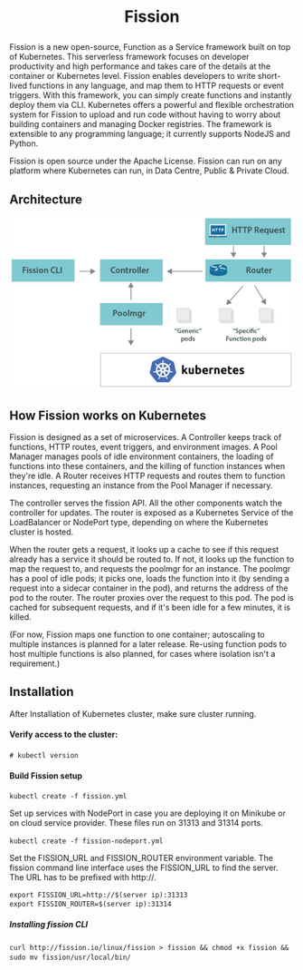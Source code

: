 # <p align="center">Fission</p>

Fission is a new open-source, Function as a Service framework built on top of Kubernetes. This serverless framework focuses on developer productivity and high performance and takes care of the details at the container or Kubernetes level. Fission enables developers to write short-lived functions in any language, and map them to HTTP requests or event triggers. With this framework, you can simply create functions and instantly deploy them via CLI. Kubernetes offers a powerful and flexible orchestration system for Fission to upload and run code without having to worry about building containers and managing Docker registries. The framework is extensible to any programming language; it currently supports NodeJS and Python.

Fission is open source under the Apache License. Fission can run on any platform where Kubernetes can run, in Data Centre, Public & Private Cloud.

## Architecture 

<p align="center">
  <img src="https://github.com/prasenforu/serverless/blob/master/images/fission-arch.png">
</p>

## How Fission works on Kubernetes

Fission is designed as a set of microservices. A Controller keeps track of functions, HTTP
routes, event triggers, and environment images. A Pool Manager manages pools of idle environment containers, the loading of functions into these containers, and the killing of function instances when they're idle. A Router receives HTTP requests and routes them to function instances, requesting an instance from the Pool Manager if necessary.

The controller serves the fission API. All the other components watch the controller for updates. The router is exposed as a Kubernetes Service of the LoadBalancer or NodePort type, depending on where the Kubernetes cluster is hosted.

When the router gets a request, it looks up a cache to see if this request already has a service it should be routed to. If not, it looks up the function to map the request to, and requests the poolmgr for an instance. The poolmgr has a pool of idle pods; it picks one, loads the function into it (by sending a request into a sidecar container in the pod), and returns the address of the pod to the router. The router  proxies over the request to this pod. The pod is cached for subsequent requests, and if it's been idle for a few minutes, it is killed.

(For now, Fission maps one function to one container; autoscaling to multiple instances is planned for a later release. Re-using function pods to host multiple functions is also planned, for cases where isolation isn't a requirement.)

## Installation

After Installation of Kubernetes cluster, make sure cluster running.

#### Verify access to the cluster:

```# kubectl version```

#### Build Fission setup

```kubectl create -f fission.yml```

Set up services with NodePort in case you are deploying it on Minikube or on  cloud service provider. These files run on 31313 and 31314 ports.

```kubectl create -f fission-nodeport.yml```

Set the FISSION_URL and FISSION_ROUTER environment variable. The fission command line interface uses the FISSION_URL to find the server. The URL has to be prefixed with http://.

```
export FISSION_URL=http://$(server ip):31313
export FISSION_ROUTER=$(server ip):31314
```

##### Installing fission CLI

```curl http://fission.io/linux/fission > fission && chmod +x fission && sudo mv fission/usr/local/bin/```


